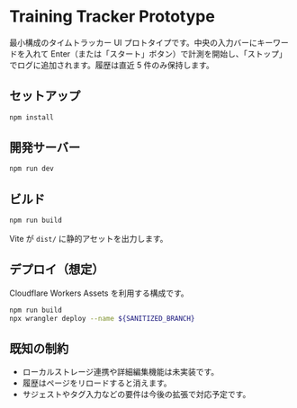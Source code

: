# Training Tracker Prototype

最小構成のタイムトラッカー UI プロトタイプです。中央の入力バーにキーワードを入れて Enter（または「スタート」ボタン）で計測を開始し、「ストップ」でログに追加されます。履歴は直近 5 件のみ保持します。

## セットアップ

```bash
npm install
```

## 開発サーバー

```bash
npm run dev
```

## ビルド

```bash
npm run build
```

Vite が `dist/` に静的アセットを出力します。

## デプロイ（想定）

Cloudflare Workers Assets を利用する構成です。

```bash
npm run build
npx wrangler deploy --name ${SANITIZED_BRANCH}
```

## 既知の制約

- ローカルストレージ連携や詳細編集機能は未実装です。
- 履歴はページをリロードすると消えます。
- サジェストやタグ入力などの要件は今後の拡張で対応予定です。
